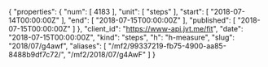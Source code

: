 {
  "properties": {
    "num": [
      4183
    ],
    "unit": [
      "steps"
    ],
    "start": [
      "2018-07-14T00:00:00Z"
    ],
    "end": [
      "2018-07-15T00:00:00Z"
    ],
    "published": [
      "2018-07-15T00:00:00Z"
    ]
  },
  "client_id": "https://www-api.jvt.me/fit",
  "date": "2018-07-15T00:00:00Z",
  "kind": "steps",
  "h": "h-measure",
  "slug": "2018/07/g4awf",
  "aliases": [
    "/mf2/99337219-fb75-4900-aa85-8488b9df7c72/",
    "/mf2/2018/07/g4AwF"
  ]
}
